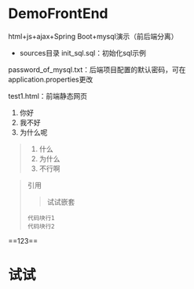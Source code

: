 # DemoFrontEnd

html+js+ajax+Spring Boot+mysql演示（前后端分离）

- sources目录
init_sql.sql：初始化sql示例

password_of_mysql.txt：后端项目配置的默认密码，可在application.properties更改 

test1.html：前端静态网页

1. 你好
  1. 我不好
  2. 为什么呢

> 1. 什么
>   1. 为什么
>   2. 不行啊

> 引用
> > 试试嵌套
> ```
> 代码块行1
> 代码块行2
> ```

==123==

# **试试**
